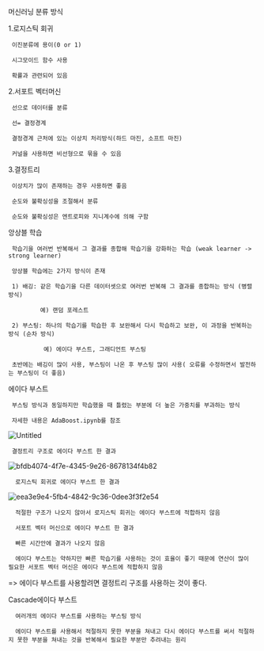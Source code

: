 머신러닝 분류 방식

1.로지스틱 회귀
   
     이진분류에 용이(0 or 1)
   
     시그모이드 함수 사용
   
     확률과 관련되어 있음

2.서포트 벡터머신

     선으로 데이터를 분류
     
     선= 결정경계
        
     결정경계 근처에 있는 이상치 처리방식(하드 마진, 소프트 마진)
        
     커널을 사용하면 비선형으로 묶을 수 있음
        
3.결정트리

     이상치가 많이 존재하는 경우 사용하면 좋음
        
     순도와 불확싱성을 조절해서 분류
        
     순도와 불확싱성은 엔트로피와 지니계수에 의해 구함

앙상블 학습

     학습기을 여러번 반복해서 그 결과를 종합해 학습기을 강화하는 학습 (weak learner -> strong learner)
        
     앙상블 학습에는 2가지 방식이 존재
        
     1) 배깅: 같은 학습기을 다른 데이터셋으로 여러번 반복해 그 결과를 종합하는 방식 (병렬 방식)
        
             예) 랜덤 포레스트
                
     2) 부스팅: 하나의 학습기를 학습한 후 보완해서 다시 학습하고 보완, 이 과정을 반복하는 방식 (순차 방식)
        
              예) 에이다 부스트, 그래디언트 부스팅
                 
     초반에는 배깅이 많이 사용, 부스팅이 나온 후 부스팅 많이 사용( 오류를 수정하면서 발전하는 부스팅이 더 좋음)

에이다 부스트

     부스팅 방식과 동일하지만 학습했을 때 틀렸는 부분에 더 높은 가중치를 부과하는 방식

     자세한 내용은 AdaBoost.ipynb를 참조
        
![Untitled](https://github.com/Copy-Fox/Study/assets/154932134/5dafb3a1-bb8d-4898-afb0-14d2f150b349)

     결정트리 구조로 에이다 부스트 한 결과

![bfdb4074-4f7e-4345-9e26-8678134f4b82](https://github.com/Copy-Fox/Study/assets/154932134/6068557f-1185-4355-9a05-4f151a719985)

      로지스틱 회귀로 에이다 부스트 한 결과

![eea3e9e4-5fb4-4842-9c36-0dee3f3f2e54](https://github.com/Copy-Fox/Study/assets/154932134/b3e7219c-24ee-48a1-a299-0c9c6501c999)

      적절한 구조가 나오지 않아서 로지스틱 회귀는 에이다 부스트에 적합하지 않음

      서포트 벡터 머신으로 에이다 부스트 한 결과
         
      빠른 시간안에 결과가 나오지 않음
         
      에이다 부스트는 약하지만 빠른 학습기를 사용하는 것이 효율이 좋기 때문에 연산이 많이 필요한 서포트 벡터 머신은 에이다 부스트에 적합하지 않음

=> 에이다 부스트를 사용할려면 결정트리 구조를 사용하는 것이 좋다.

Cascade에이다 부스트

      여러개의 에이다 부스트를 사용하는 부스팅 방식

      에이다 부스트를 사용해서 적절하지 못한 부분을 쳐내고 다시 에이다 부스트를 써서 적절하지 못한 부분을 쳐내는 것을 반복해서 필요한 부분만 추려내는 원리
